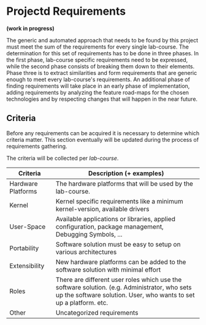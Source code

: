 # Projectd Requirements 
**(work in progress)**

The generic and automated approach that needs to be found
by this project must meet the sum of the requirements for
every single lab-course. The determination for this set of
requirements has to be done in three phases.  In the first
phase, lab-course specific requirements need to be
expressed, while the second phase consists of breaking
them down to their elements. Phase three is to extract
similarities and form requirements that are generic enough
to meet every lab-course's requirements. An additional
phase of finding requirements will take place in an early
phase of implementation, adding requirements by analyzing
the feature road-maps for the chosen technologies and by
respecting changes that will happen in the near future.


## Criteria
Before any requirements can be acquired it is necessary to
determine which criteria matter. This section eventually will
be updated during the process of requirements gathering.

The criteria will be collected per *lab-course*.

Criteria | Description (+ examples) 
--- | --- 
Hardware Platforms | The hardware platforms that will be used by the lab-course. 
Kernel | Kernel specific requirements like a minimum kernel-version, available drivers
User-Space | Available applications or libraries, applied configuration, package management, Debugging Symbols, ...
Portability | Software solution must be easy to setup on various architectures 
Extensibility | New hardware platforms can be added to the software solution with minimal effort 
Roles | There are different user roles which use the software solution. (e.g. Administrator, who sets up the software solution. User, who wants to set up a platform. etc. 
Other | Uncategorized requirements


